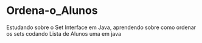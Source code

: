 # Ordena-o_Alunos
Estudando sobre o Set Interface em Java, aprendendo sobre como ordenar os sets codando Lista de Alunos uma em java
